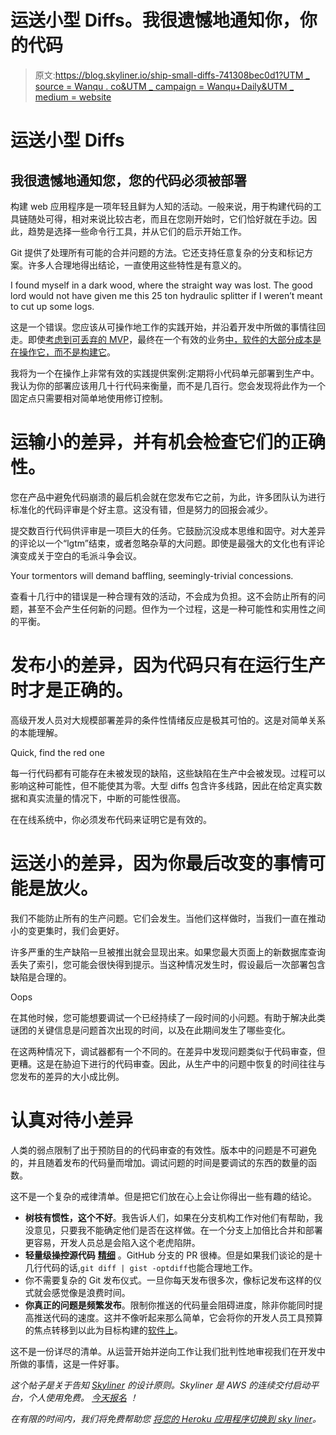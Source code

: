 # 运送小型 Diffs。我很遗憾地通知你，你的代码

> 原文:[https://blog.skyliner.io/ship-small-diffs-741308bec0d1?UTM _ source = Wanqu . co&UTM _ campaign = Wanqu+Daily&UTM _ medium = website](https://blog.skyliner.io/ship-small-diffs-741308bec0d1?utm_source=wanqu.co&utm_campaign=Wanqu+Daily&utm_medium=website)

# 运送小型 Diffs

## 我很遗憾地通知您，您的代码必须被部署

构建 web 应用程序是一项年轻且鲜为人知的活动。一般来说，用于构建代码的工具链随处可得，相对来说比较古老，而且在您刚开始时，它们恰好就在手边。因此，趋势是选择一些命令行工具，并从它们的启示开始工作。

Git 提供了处理所有可能的合并问题的方法。它还支持任意复杂的分支和标记方案。许多人合理地得出结论，一直使用这些特性是有意义的。



I found myself in a dark wood, where the straight way was lost. The good lord would not have given me this 25 ton hydraulic splitter if I weren’t meant to cut up some logs.



这是一个错误。您应该从可操作地工作的实践开始，并沿着开发中所做的事情往回走。即使[考虑到可丢弃的 MVP](http://mcfunley.com/data-driven-products-now)，最终在一个有效的业务[中，软件的大部分成本是在操作它，而不是构建它](http://mcfunley.com/choose-boring-technology)。

我将为一个在操作上非常有效的实践提供案例:定期将小代码单元部署到生产中。我认为你的部署应该用几十行代码来衡量，而不是几百行。您会发现将此作为一个固定点只需要相对简单地使用修订控制。

# 运输小的差异，并有机会检查它们的正确性。

您在产品中避免代码崩溃的最后机会就在您发布它之前，为此，许多团队认为进行标准化的代码评审是个好主意。这没有错，但是努力的回报会减少。

提交数百行代码供评审是一项巨大的任务。它鼓励沉没成本思维和固守。对大差异的评论以一个“lgtm”结束，或者忽略杂草的大问题。即使是最强大的文化也有评论演变成关于空白的毛派斗争会议。



Your tormentors will demand baffling, seemingly-trivial concessions.



查看十几行中的错误是一种合理有效的活动，不会成为负担。这不会防止所有的问题，甚至不会产生任何新的问题。但作为一个过程，这是一种可能性和实用性之间的平衡。

# 发布小的差异，因为代码只有在运行生产时才是正确的。

高级开发人员对大规模部署差异的条件性情绪反应是极其可怕的。这是对简单关系的本能理解。



Quick, find the red one



每一行代码都有可能存在未被发现的缺陷，这些缺陷在生产中会被发现。过程可以影响这种可能性，但不能使其为零。大型 diffs 包含许多线路，因此在给定真实数据和真实流量的情况下，中断的可能性很高。

在在线系统中，你必须发布代码来证明它是有效的。

# 运送小的差异，因为你最后改变的事情可能是放火。

我们不能防止所有的生产问题。它们会发生。当他们这样做时，当我们一直在推动小的变更集时，我们会更好。

许多严重的生产缺陷一旦被推出就会显现出来。如果您最大页面上的新数据库查询丢失了索引，您可能会很快得到提示。当这种情况发生时，假设最后一次部署包含缺陷是合理的。



Oops



在其他时候，您可能想要调试一个已经持续了一段时间的小问题。有助于解决此类谜团的关键信息是问题首次出现的时间，以及在此期间发生了哪些变化。

在这两种情况下，调试器都有一个不同的。在差异中发现问题类似于代码审查，但更糟。这是在胁迫下进行的代码审查。因此，从生产中的问题中恢复的时间往往与您发布的差异的大小成比例。

# 认真对待小差异

人类的弱点限制了出于预防目的的代码审查的有效性。版本中的问题是不可避免的，并且随着发布的代码量而增加。调试问题的时间是要调试的东西的数量的函数。

这不是一个复杂的戒律清单。但是把它们放在心上会让你得出一些有趣的结论。

*   **树枝有惯性，这个不好**。我告诉人们，如果在分支机构工作对他们有帮助，我没意见，只要我不能确定他们是否在这样做。在一个分支上加倍比合并和部署更容易，开发人员总是会陷入这个老虎陷阱。
*   **轻量级操控源代码** [**精细**](http://knowyourmeme.com/memes/this-is-fine) 。GitHub 分支的 PR 很棒。但是如果我们谈论的是十几行代码的话,`git diff | gist -optdiff`也能合理地工作。
*   你不需要复杂的 Git 发布仪式。一旦你每天发布很多次，像标记发布这样的仪式就会感觉像是浪费时间。
*   **你真正的问题是频繁发布**。限制你推送的代码量会阻碍进度，除非你能同时提高推送代码的速度。这并不像听起来那么简单，它会将你的开发人员工具预算的焦点转移到以此为目标构建的[软件上](https://www.skyliner.io/?utm_source=medium&utm_medium=blog&utm_campaign=small-diffs)。

这不是一份详尽的清单。从运营开始并逆向工作让我们批判性地审视我们在开发中所做的事情，这是一件好事。

*这个帖子是关于告知* [*Skyliner*](https://www.skyliner.io/?utm_source=medium&utm_medium=blog&utm_campaign=small-diffs) *的设计原则。Skyliner 是 AWS 的连续交付启动平台，个人使用免费。* [*今天报名*](https://www.skyliner.io/register?utm_source=medium&utm_medium=blog&utm_campaign=small-diffs) *！*

*在有限的时间内，我们将免费帮助您* [*将您的 Heroku 应用程序切换到 sky liner*](https://www.skyliner.io/offer/heroku?utm_source=medium&utm_medium=blog&utm_campaign=small-diffs)*。*